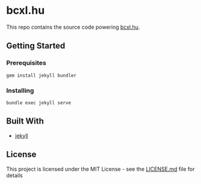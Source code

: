 # bcxl.hu

This repo contains the source code powering [bcxl.hu](bcxl.hu).

## Getting Started

### Prerequisites

```
gem install jekyll bundler
```

### Installing

```
bundle exec jekyll serve
```

## Built With

* [jekyll](https://jekyllrb.com/)

## License

This project is licensed under the MIT License - see the [LICENSE.md](LICENSE.md) file for details
